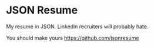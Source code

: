 # JSON Resume
My resume in JSON. Linkedin recruiters will probably hate. 


You should make yours https://github.com/jsonresume
